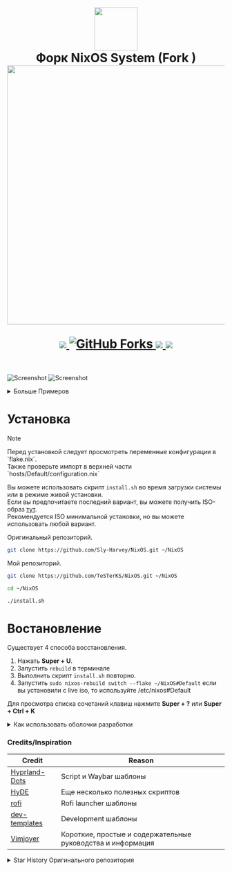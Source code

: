 <h1 align="center">
   <img src="assets/nixos-logo.png" width="100px" /> 
   <br>
      Форк NixOS System (Fork )
   <br>
      <img src="https://raw.githubusercontent.com/catppuccin/catppuccin/main/assets/palette/macchiato.png" width="600px" /> <br>
   <div align="center">

   <div align="center">
      <p></p>
      <div align="center">
         <a href="https://github.com/Sly-Harvey/NixOS/stargazers">
            <img src="https://img.shields.io/github/stars/Sly-Harvey/NixOS?color=F5BDE6&labelColor=303446&style=for-the-badge&logo=starship&logoColor=F5BDE6">
         </a>
         <a href="https://github.com/Sly-Harvey/NixOS/network/members">
            <img src="https://img.shields.io/github/forks/Sly-Harvey/NixOS?color=C6A0F6&labelColor=303446&style=for-the-badge&logo=git&logoColor=C6A0F6" alt="GitHub Forks">
         </a>
         <!-- <a href="https://github.com/Sly-Harvey/NixOS/"> -->
         <!--    <img src="https://img.shields.io/github/repo-size/Sly-Harvey/NixOS?color=C6A0F6&labelColor=303446&style=for-the-badge&logo=github&logoColor=C6A0F6"> -->
         <!-- </a> -->
         <a = href="https://nixos.org">
            <img src="https://img.shields.io/badge/NixOS-Unstable-blue?style=for-the-badge&logo=NixOS&logoColor=91D7E3&label=NixOS&labelColor=303446&color=91D7E3">
            <!-- <img src="https://img.shields.io/badge/NixOS-unstable-blue.svg?style=for-the-badge&labelColor=303446&logo=NixOS&logoColor=white&color=91D7E3"> -->
         </a>
         <a href="https://github.com/Sly-Harvey/NixOS/blob/main/LICENSE">
            <img src="https://img.shields.io/static/v1.svg?style=for-the-badge&label=License&message=MIT&colorA=313244&colorB=F5A97F&logo=unlicense&logoColor=F5A97F&"/>
         </a>
      </div>
      <br>
   </div>
</h1>

![Screenshot](assets/preview1.png)
![Screenshot](assets/preview2.png)
<details>
<summary>Больше Примеров</summary>

![Screenshot](assets/preview3.png)
![Screenshot](assets/preview4.png)
![Screenshot](assets/preview5.png)

</details>

# Установка
> [!Note]
> <p>Перед установкой следует просмотреть переменные конфигурации в `flake.nix`.<br>
> Также проверьте импорт в верхней части `hosts/Default/configuration.nix`</p>
Вы можете использовать скрипт `install.sh` во время загрузки системы или в режиме живой установки.<br>
Если вы предпочитаете последний вариант, вы можете получить ISO-образ [тут](https://nixos.org/download/#nixos-iso).<br>
Рекомендуется ISO минимальной установки, но вы можете использовать любой вариант.

Оригинальный репозиторий.<br>

```bash
git clone https://github.com/Sly-Harvey/NixOS.git ~/NixOS
```
Мой репозиторий.<br>
```bash
git clone https://github.com/TeSTerKS/NixOS.git ~/NixOS
```

```bash
cd ~/NixOS
```
```bash
./install.sh
```

# Востановление
Существует 4 способа восстановления.<br>
1) Нажать **Super + U**.
2) Запустить `rebuild` в терминале
3) Выполнить скрипт `install.sh` повторно.
4) Запустить  `sudo nixos-rebuild switch --flake ~/NixOS#Default` если вы установили с live iso, то используйте /etc/nixos#Default 

Для просмотра списка сочетаний клавиш нажмите  **Super + ?** или **Super + Ctrl + K**

<details>
<summary>Как использовать оболочки разработки</summary>

- Чтобы инициализировать новый проект из шаблона:
```bash
nix flake init -t ~/NixOS#NAME
```
- В качестве альтернативы используйте ключевое слово `new` для создания нового каталога.:
```bash
nix flake new -t ~/NixOS#NAME PROJECT_NAME
```
Замените `NAME` любым шаблоном, определенным в `dev-shells/default.nix`.<br>
Эти команды создадут файлы flake.nix и flake.lock в каталоге вашего проекта.<br>
Чтобы войти в оболочку разработки:
- Используйте direnv, если он настроен, или перейдите в каталог проекта и выполните:
```bash
nix develop
```
</details> 

<!-- </details> -->
<!-- <summary>Credits/Inspiration</summary> -->

### Credits/Inspiration
| Credit                                                              |  Reason                                |
|---------------------------------------------------------------------|----------------------------------------|
| [Hyprland-Dots](https://github.com/JaKooLit/Hyprland-Dots)          | Script и Waybar шаблоны            |
| [HyDE](https://github.com/HyDE-Project/HyDE)                        | Еще несколько полезных скриптов               |
| [rofi](https://github.com/adi1090x/rofi)                            | Rofi launcher шаблоны                |
| [dev-templates](https://github.com/the-nix-way/dev-templates)       | Development шаблоны                  |
| [Vimjoyer](https://www.youtube.com/@vimjoyer)                       | Короткие, простые и содержательные руководства и информация |

<!-- </details> -->

<details>
<summary>Star History Оригинального репозитория</summary>
<a href="https://github.com/Sly-Harvey/NixOS/stargazers">
 <picture>
   <source media="(prefers-color-scheme: dark)" srcset="https://api.star-history.com/svg?repos=Sly-Harvey/NixOS&type=Date&theme=dark" />
   <source media="(prefers-color-scheme: light)" srcset="https://api.star-history.com/svg?repos=Sly-Harvey/NixOS&type=Date" />
   <img alt="Star History Chart" src="https://api.star-history.com/svg?repos=Sly-Harvey/NixOS&type=Date" />
 </picture>
</a>
</details>
